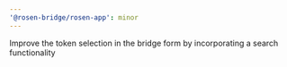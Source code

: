 ```yaml
---
'@rosen-bridge/rosen-app': minor
---
```


Improve the token selection in the bridge form by incorporating a search functionality

